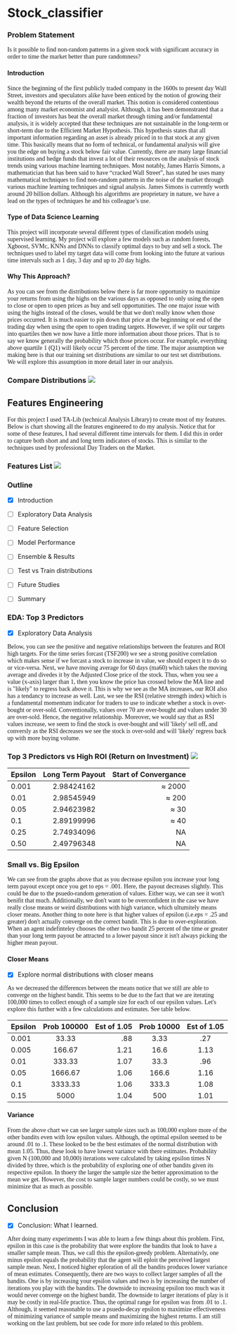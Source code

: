 # Stock_classifier

### Problem Statement

<span style="font-family:Papyrus"> 
Is it possible to find non-random patterns in a given stock with significant accuracy in order to time the market better than pure randomness?
</span>

#### Introduction

<span style="font-family:Papyrus"> 
Since the beginning of the first publicly traded company in the 1600s to present day Wall Street, investors and speculators alike have been enticed by the notion of growing their wealth beyond the returns of the overall market. This notion is considered contentious among many market economist and analysist. Although, it has been demonstrated that a fraction of investors has beat the overall market through timing and/or fundamental analysis, it is widely accepted that these techniques are not sustainable in the long-term or short-term due to the Efficient Market Hypothesis. This hypothesis states that all important information regarding an asset is already priced in to that stock at any given time. This basically means that no form of technical, or fundamental analysis will give you the edge on buying a stock below fair value. Currently, there are many large financial institutions and hedge funds that invest a lot of their resources on the analysis of stock trends using various machine learning techniques. Most notably, James Harris Simons, a mathematician that has been said to have “cracked Wall Street”, has stated he uses many mathematical techniques to find non-random patterns in the noise of the market through various machine learning techniques and signal analysis. James Simons is currently worth around 20 billion dollars. Although his algorithms are proprietary in nature, we have a lead on the types of techniques he and his colleague’s use.

</span>

#### Type of Data Science Learning

<span style="font-family:Papyrus"> 
This project will incorporate several different types of classification models using supervised learning. My project will explore a few models such as random forests, Xgboost, SVMc, KNNs and DNNs to classify optimal days to buy and sell a stock. The techniques used to label my target data will come from looking into the future at various time intervals such as 1 day, 3 day and up to 20 day highs.

</span>

#### Why This Approach?

<span style="font-family:Papyrus"> 
As you can see from the distributions below there is far more opportunity to maximize your returns from using the highs on the various days as opposed to only using the open to close or open to open prices as buy and sell opportunities. The one major issue with using the highs instead of the closes, would be that we don't really know when those prices occurred. It is much easier to pin down that price at the beginnning or end of the trading day when using the open to open trading targets. However, if we split our targets into quartiles then we now have a little more information about those prices. That is to say we know generally the probability which those prices occur. For example, everything above quartile 1 (Q1) will likely occur 75 percent of the time. The major assumption we making here is that our training set distributions are similar to our test set distributions. We will explore this assumption in more detail later in our analysis.
</span>

<p align="center">
  <h3>Compare Distributions </>
  <img src="distribution.png" )
</p>

## Features Engineering

<span style="font-family:Papyrus"> For this project I used TA-Lib (technical Analysis Library) to create most of my features. Below is chart showing all the features engineered to do my analysis. Notice that for some of these features, I had several different time intervals for them. I did this in order to capture both short and and long term indicators of stocks. This is similar to the techniques used by professional Day Traders on the Market. 
</span>

<p align="center">
  <h3>Features List </>
  <img src="features.png" )
</p>

### Outline

- [x] Introduction
- [ ] Exploratory Data Analysis
- [ ] Feature Selection
- [ ] Model Performance
- [ ] Ensemble & Results
- [ ] Test vs Train distributions
- [ ] Future Studies
- [ ] Summary



### EDA: Top 3 Predictors
- [x] Exploratory Data Analysis

<span style="font-family:Papyrus"> Below, you can see the positive and negative relationships between the features and ROI high targets. For the time series forcast (TSF200) we see a strong positive correlation which makes sense if we forcast a stock to increase in value, we should expect it to do so or vice-versa. Next, we have moving average for 60 days (ma60) which takes the moving average and divedes it by the Adjusted Close price of the stock. Thus, when you see a value (x-axis) larger than 1, then you know the price has crossed below the MA line and is "likely" to regress back above it. This is why we see as the MA increases, our ROI also has a tendancy to increase as well. Last, we see the RSI (relative strength index) which is a fundamental momentum indicator for traders to use to indicate whether a stock is over-bought or over-sold. Conventionally, values over 70 are over-bought and values under 30 are over-sold. Hence, the negative relationship. Moreover, we would say that as RSI values increase, we seem to find the stock is over-bought and will 'likely' sell off, and conversly as the RSI decreases we see the stock is over-sold and will 'likely' regress back up with more buying volume. 
</span>


<p align="center">
  <h3>Top 3 Predictors vs High ROI (Return on Investment) </>
  <img src="top3.png" )
</p>

<div>
  
| Epsilon       | Long Term Payout   | Start of Convergance |
| ------------- |:------------------:| --------------------:|
| 0.001         |   2.98424162       |    ≈ 2000            |
| 0.01          |   2.98545949       |    ≈ 200             |
| 0.05          |   2.94623982       |    ≈ 30              |
| 0.1           |   2.89199996       |    ≈ 40              |
| 0.25          |   2.74934096       |    NA                |
| 0.50          |   2.49796348       |    NA                |

</div>


### Small vs. Big Epsilon
<span style="font-family:Papyrus"> We can see from the graphs above that as you decrease epsilon you increase your long term payout except once you get to eps = .001. Here, the payout decreases slightly. This could be due  to the psuedo-random generation of values. Either way, we can see it won't benifit that much. Additionally, we don't want to be overconfident in the case we have really close means or weird distributions with high variance, which ultumitely means closer means. Another thing to note here is that higher values of epsilon (i.e.eps = .25 and greater) don't actually converge on the correct bandit. This is due to over-exploration. When an agent indefinteley chooses the other two bandit 25 percent of the time or greater than your long term payout be attracted to a lower payout since it isn't always picking the higher mean payout.
</span>

#### Closer Means 
- [x] Explore normal distributions with closer means

<span style="font-family:Papyrus"> As we decreased the differences between the means notice that we still are able to converge on the highest bandit. This seems to be due to the fact that we are iterating 100,000 times to collect enough of a sample size for each of our epsilon values. Let's explore this further with a few calculations and estimates. See table below.
</span>

| Epsilon | Prob 100000 | Est of 1.05 |Prob 10000| Est of 1.05 |
| ------- |:-----------:| -----------:|:--------:|:-----------:|
| 0.001   |      33.33  |     .88     |   3.33   |    .27      |
| 0.005   |      166.67 |    1.21     |  16.6    |   1.13      |
| 0.01    |     333.33  |    1.07     |  33.3    |   .96       |
| 0.05    |    1666.67  |    1.06     |  166.6   |   1.16      |
| 0.1     |    3333.33  |    1.06     |  333.3   |   1.08      |
| 0.15    |      5000   |    1.04     |  500     |   1.01      |
#### Variance
<span style="font-family:Papyrus"> From the above chart we can see larger sample sizes such as 100,000 explore more of the other bandits even with low epsilon values. Although, the optimal epsilon seemed to be around .01 to .1. These looked to be the best estimates of the normal distribution with mean 1.05. Thus, these look to have lowest variance with there estimates. Probability given N (100,000 and 10,000) iterations were calculated by taking epsilon times N divided by three, which is the probability of exploring one of other bandits given its respective epsilon. In thoery the larger the sample size the better approximation to the mean we get. However, the cost to sample larger numbers could be costly, so we must minimize that as much as possible.
</span>


## Conclusion
- [x] Conclusion: What I learned.

<span style="font-family:Papyrus"> After doing many experiments I was able to learn a few things about this problem. First, epsilon in this case is the probability that were explore the bandits that look to have a smaller sample mean. Thus, we call this the epsilon-greedy problem. Alternativly, one minus epsilon equals the probability that the agent will eploit the perceived largest sample mean. Next, I noticed higher eploration of all the bandits produces lower variance of mean estimates. Consequently, there are two ways to collect larger samples of all the bandits. One is by increasing your epsilon values and two is by increasing the number of iterations you play with the bandits. The downside to increasing epsilon too much was it would never converge on the highest bandit. The downside to larger iterations of play is it may be costly in real-life practice. Thus, the optimal range for epsilon was from .01 to .1. Although, it seemed reasonable to use a psuedo-decay epsilon to maximize effectiveness of minimizing variance of sample means and maximizing the highest returns. I am still working on the last problem, but see code for more info related to this problem.  
</span>


